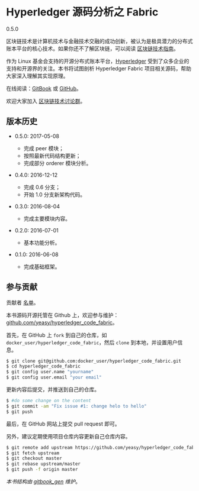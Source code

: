 # Hyperledger 源码分析之 Fabric

0.5.0

区块链技术是计算机技术与金融技术交融的成功创新，被认为是极具潜力的分布式账本平台的核心技术。如果你还不了解区块链，可以阅读 [区块链技术指南](https://www.gitbook.com/book/yeasy/blockchain_guide)。

作为 Linux 基金会支持的开源分布式账本平台，[Hyperledger](https://hyperledger.org) 受到了众多企业的支持和开源界的关注。本书将试图剖析 Hyperledger Fabric 项目相关源码，帮助大家深入理解其实现原理。

在线阅读：[GitBook](https://www.gitbook.com/book/yeasy/hyperledger_code_fabric) 或 [GitHub](https://github.com/yeasy/hyperledger_code_fabric/blob/master/SUMMARY.md)。

欢迎大家加入 [区块链技术讨论群](https://www.gitbook.com/book/yeasy/blockchain_guide)。

## 版本历史
* 0.5.0: 2017-05-08

  * 完成 peer 模块；
  * 按照最新代码结构更新；
  * 完成部分 orderer 模块分析。

* 0.4.0: 2016-12-12

  * 完成 0.6 分支；
  * 开始 1.0 分支新架构代码。

* 0.3.0: 2016-08-04

  * 完成主要模块内容。

* 0.2.0: 2016-07-01

  * 基本功能分析。

* 0.1.0: 2016-06-08

  * 完成基础框架。

## 参与贡献

贡献者 [名单](https://github.com/yeasy/hyperledger_code_fabric/graphs/contributors)。

本书源码开源托管在 Github 上，欢迎参与维护：[github.com/yeasy/hyperledger\_code\_fabric](https://github.com/yeasy/hyperledger_code_fabric)。

首先，在 GitHub 上 `fork` 到自己的仓库，如 `docker_user/hyperledger_code_fabric`，然后 `clone` 到本地，并设置用户信息。

```sh
$ git clone git@github.com:docker_user/hyperledger_code_fabric.git
$ cd hyperledger_code_fabric
$ git config user.name "yourname"
$ git config user.email "your email"
```

更新内容后提交，并推送到自己的仓库。

```sh
$ #do some change on the content
$ git commit -am "Fix issue #1: change helo to hello"
$ git push
```

最后，在 GitHub 网站上提交 pull request 即可。

另外，建议定期使用项目仓库内容更新自己仓库内容。

```sh
$ git remote add upstream https://github.com/yeasy/hyperledger_code_fabric
$ git fetch upstream
$ git checkout master
$ git rebase upstream/master
$ git push -f origin master
```

_本书结构由 _[_gitbook\_gen_](https://github.com/yeasy/code_snippet/blob/master/python/gitbook_gen.py)_ 维护_。

